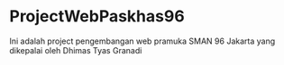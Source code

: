 # ProjectWebPaskhas96
Ini adalah project pengembangan web pramuka SMAN 96 Jakarta yang dikepalai oleh Dhimas Tyas Granadi

